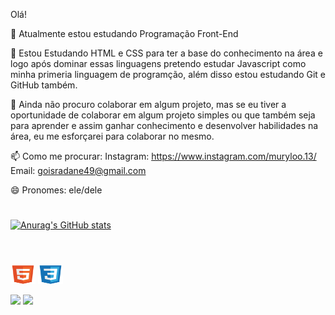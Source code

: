 Olá! 

 🔭 Atualmente estou estudando Programação Front-End
 
 🌱 Estou Estudando HTML e CSS para ter a base do conhecimento na área e logo após dominar essas linguagens pretendo estudar Javascript como minha primeria linguagem de programção, além disso estou estudando Git e GitHub também.
 
 👯 Ainda não procuro colaborar em algum projeto, mas se eu tiver a oportunidade de colaborar em algum projeto simples ou que também seja para aprender e assim ganhar conhecimento e desenvolver habilidades na área, eu me esforçarei para colaborar no mesmo.
 
 📫 Como me procurar: Instagram: https://www.instagram.com/muryloo.13/
                       Email: goisradane49@gmail.com
                       
 😄 Pronomes: ele/dele
#
[![Anurag's GitHub stats](https://github-readme-stats.vercel.app/api?username=delkiil&show_icons=true&theme=highcontrast&bg_color=90,000000,73ff91&border_radius=6.5)](https://github.com/anuraghazra/github-readme-stats)
#
<div style="display: inline_block"><br>
  <img align="center" alt="Rafa-HTML" height="30" width="40" src="https://raw.githubusercontent.com/devicons/devicon/master/icons/html5/html5-original.svg">
  <img align="center" alt="Rafa-CSS" height="30" width="40" src="https://raw.githubusercontent.com/devicons/devicon/master/icons/css3/css3-original.svg">
 </div>
<br>
<div>
 <a href="https://instagram.com/muryloo.13" target="_blank"><img src="https://img.shields.io/badge/-Instagram-%23E4405F?style=for-the-badge&logo=instagram&logoColor=white" target="_blank"></a>
 <a href="https://discord.gg/wagxzStdcR" target="_blank"><img src="https://img.shields.io/badge/Discord-7289DA?style=for-the-badge&logo=discord&logoColor=white" target="_blank"></a>
 </div>
